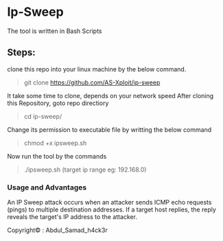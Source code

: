 # Ip-Sweep
The tool is written in Bash Scripts

## Steps:
clone this repo into your linux machine by the below command.

> git clone https://github.com/AS-Xploit/ip-sweep

It take some time to clone, depends on your network speed
After cloning this Repository, goto repo directiory

> cd ip-sweep/

Change its permission to executable file by writting the below command

> chmod +x ipsweep.sh

Now run the tool by the commands

> ./ipsweep.sh (target ip range eg: 192.168.0)


### Usage and Advantages
An IP Sweep attack occurs when an attacker sends ICMP echo requests (pings) to multiple destination addresses.
If a target host replies, the reply reveals the target's IP address to the attacker.

Copyright© : Abdul_Samad_h4ck3r
